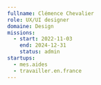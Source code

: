 ```yaml
---
fullname: Clémence Chevalier
role: UX/UI designer 
domaine: Design
missions:
  - start: 2022-11-03
    end: 2024-12-31
    status: admin
startups:
  - mes.aides
  - travailler.en.france
---
```


